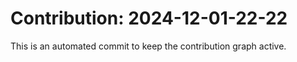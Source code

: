 # Contribution: 2024-12-01-22-22
This is an automated commit to keep the contribution graph active.

